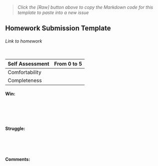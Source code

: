 > *Click the [Raw] button above to copy the Markdown code for this template to paste into a new issue*

## Homework Submission Template

###### Link to homework

```

```

Self Assessment | From 0 to 5
------------ | -------------
Comfortability |  
Completeness | 

#### Win:
```





```
#### Struggle:
```




```

#### Comments:
```




```
